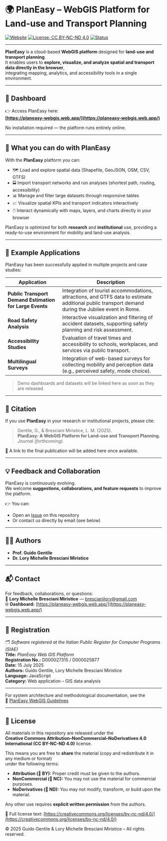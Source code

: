 # 🌍 PlanEasy – WebGIS Platform for Land-use and Transport Planning

[![Website](https://img.shields.io/badge/Dashboard-Live-brightgreen)](https://planeasy-webgis.web.app/)
[![License: CC BY-NC-ND 4.0](https://img.shields.io/badge/License-CC--BY--NC--ND%204.0-lightgrey.svg)](https://creativecommons.org/licenses/by-nc-nd/4.0/)
[![Status](https://img.shields.io/badge/Status-Active-success)](#)

---

**PlanEasy** is a cloud-based **WebGIS platform** designed for **land-use and transport planning**.  
It enables users to **explore, visualize, and analyze spatial and transport data directly in the browser**,  
integrating mapping, analytics, and accessibility tools in a single environment.

---

## 🔗 Dashboard

👉 Access PlanEasy here:  
**[https://planeasy-webgis.web.app/](https://planeasy-webgis.web.app/)**  

No installation required — the platform runs entirely online.

---

## 🧭 What you can do with PlanEasy

With the **PlanEasy** platform you can:

- 🗺️ Load and explore spatial data (Shapefile, GeoJSON, OSM, CSV, GTFS)  
- 🚍 Import transport networks and run analyses (shortest path, routing, accessibility)  
- 📊 Manage and filter large datasets through responsive tables  
- 📈 Visualize spatial KPIs and transport indicators interactively  
- 🖱️ Interact dynamically with maps, layers, and charts directly in your browser  

PlanEasy is optimized for both **research** and **institutional** use, providing a ready-to-use environment for mobility and land-use analysis.

---

## 🧪 Example Applications

PlanEasy has been successfully applied in multiple projects and case studies:

| Application | Description |
|--------------|--------------|
| **Public Transport Demand Estimation for Large Events** | Integration of tourist accommodations, attractions, and GTFS data to estimate additional public transport demand during the Jubilee event in Rome. |
| **Road Safety Analysis** | Interactive visualization and filtering of accident datasets, supporting safety planning and risk assessment. |
| **Accessibility Studies** | Evaluation of travel times and accessibility to schools, workplaces, and services via public transport. |
| **Multilingual Surveys** | Integration of web-based surveys for collecting mobility and perception data (e.g., perceived safety, mode choice). |

> Demo dashboards and datasets will be linked here as soon as they are released.

---

## 📖 Citation

If you use **PlanEasy** in your research or institutional projects, please cite:

> Gentile, G., & Bresciani Miristice, L. M. (2025).  
> **PlanEasy: A WebGIS Platform for Land-use and Transport Planning.**  
> *Journal (forthcoming).*  

📌 A link to the final publication will be added here once available.

---

## 💡 Feedback and Collaboration

PlanEasy is continuously evolving.  
We welcome **suggestions, collaborations, and feature requests** to improve the platform.

👉 You can:
- Open an [Issue](../../issues) on this repository  
- Or contact us directly by email (see below)

---

## 👩‍🔬 Authors

- **Prof. Guido Gentile**  
- **Dr. Lory Michelle Bresciani Miristice**

---

## 📬 Contact

For feedback, collaborations, or questions:  
📧 **Lory Michelle Bresciani Miristice** — [brescianilory@gmail.com](mailto:brescianilory@gmail.com)  
🌐 **Dashboard:** [https://planeasy-webgis.web.app/](https://planeasy-webgis.web.app/)

---

## 🧾 Registration

🗂️ *Software registered at the Italian Public Register for Computer Programs (SIAE)*  
**Title:** *PlanEasy Web GIS Platform*  
**Registration No.:** D000027315 / D000025877  
**Date:** 15 July 2025  
**Authors:** Guido Gentile, Lory Michelle Bresciani Miristice  
**Language:** JavaScript  
**Category:** Web application – GIS data analysis

---

For system architecture and methodological documentation, see the  
📘 [PlanEasy WebGIS Guidelines](https://github.com/planeasy-webgis/planeasy-guidelines)

---

## 🔖 License

All materials in this repository are released under the  
**Creative Commons Attribution–NonCommercial–NoDerivatives 4.0 International (CC BY-NC-ND 4.0)** license.

This means you are free to **share** the material (copy and redistribute it in any medium or format)  
under the following terms:

- **Attribution (📘 BY):** Proper credit must be given to the authors.  
- **NonCommercial (💼 NC):** You may not use the material for commercial purposes.  
- **NoDerivatives (🧱 ND):** You may not modify, transform, or build upon the material.  

Any other use requires **explicit written permission** from the authors.

📄 Full license text: [https://creativecommons.org/licenses/by-nc-nd/4.0/](https://creativecommons.org/licenses/by-nc-nd/4.0/)

© 2025 Guido Gentile & Lory Michelle Bresciani Miristice – All rights reserved.
